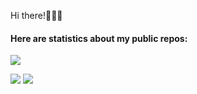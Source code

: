 Hi there!👨🏽‍💻

#### Here are statistics about my public repos:

![](https://komarev.com/ghpvc/?username=LostHopes&color=blue)

![](https://github-profile-summary-cards.vercel.app/api/cards/profile-details?username=LostHopes&theme=gruvbox) 
![](https://github-profile-summary-cards.vercel.app/api/cards/repos-per-language?username=LostHopes&theme=gruvbox)

